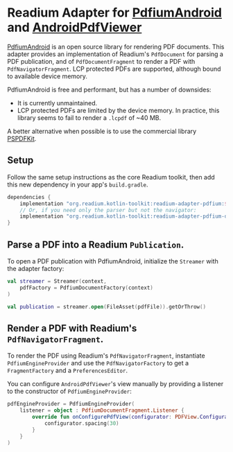 # Readium Adapter for [PdfiumAndroid](https://github.com/barteksc/PdfiumAndroid) and [AndroidPdfViewer](https://github.com/barteksc/AndroidPdfViewer)

[PdfiumAndroid](https://github.com/barteksc/PdfiumAndroid) is an open source library for rendering PDF documents. This adapter provides an implementation of Readium's `PdfDocument` for parsing a PDF publication, and of `PdfDocumentFragment` to render a PDF with `PdfNavigatorFragment`. LCP protected PDFs are supported, although bound to available device memory.

PdfiumAndroid is free and performant, but has a number of downsides:

* It is currently unmaintained.
* LCP protected PDFs are limited by the device memory. In practice, this library seems to fail to render a `.lcpdf` of ~40 MB.

A better alternative when possible is to use the commercial library [PSPDFKit](../pspdfkit).

## Setup

Follow the same setup instructions as the core Readium toolkit, then add this new dependency in your app's `build.gradle`.

```groovy
dependencies {
    implementation "org.readium.kotlin-toolkit:readium-adapter-pdfium:$readium_version"
    // Or, if you need only the parser but not the navigator:
    implementation "org.readium.kotlin-toolkit:readium-adapter-pdfium-document:$readium_version"
}
```

## Parse a PDF into a Readium `Publication`.

To open a PDF publication with PdfiumAndroid, initialize the `Streamer` with the adapter factory: 

```kotlin
val streamer = Streamer(context,
    pdfFactory = PdfiumDocumentFactory(context)
)

val publication = streamer.open(FileAsset(pdfFile)).getOrThrow()
```

## Render a PDF with Readium's `PdfNavigatorFragment`.

To render the PDF using Readium's `PdfNavigatorFragment`, instantiate `PdfiumEngineProvider` and use the `PdfNavigatorFactory` to get a `FragmentFactory` and a `PreferencesEditor`.

You can configure `AndroidPdfViewer`'s view manually by providing a listener to the constructor of `PdfiumEngineProvider`:

```kotlin
pdfEngineProvider = PdfiumEngineProvider(
    listener = object : PdfiumDocumentFragment.Listener {
        override fun onConfigurePdfView(configurator: PDFView.Configurator) {
            configurator.spacing(30)
        }
    }
)
```

